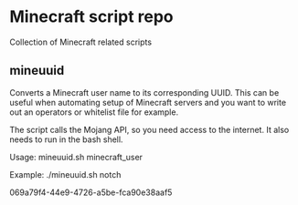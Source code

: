 # Minecraft script repo

Collection of Minecraft related scripts

## mineuuid

Converts a Minecraft user name to its corresponding UUID. This can be useful when automating setup of Minecraft servers and you want to write out an operators or whitelist file for example.

The script calls the Mojang API, so you need access to the internet. It also needs to run in the bash shell.

Usage: mineuuid.sh minecraft_user

Example:
./mineuuid.sh notch

069a79f4-44e9-4726-a5be-fca90e38aaf5

